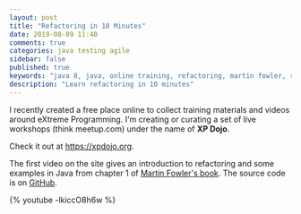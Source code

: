 ```yaml
---
layout: post
title: "Refactoring in 10 Minutes"
date: 2019-08-09 11:40
comments: true
categories: java testing agile
sidebar: false
published: true
keywords: "java 8, java, online training, refactoring, martin fowler, refactoring to patterns, refactoring in 10 minutes, XP, extreme programming, agile"
description: "Learn refactoring in 10 minutes"
---
```


I recently created a free place online to collect training materials and videos around eXtreme Programming. I'm creating or curating a set of live workshops (think meetup.com) under the name of **XP Dojo**.

Check it out at https://xpdojo.org.

The first video on the site gives an introduction to refactoring and some examples in Java from chapter 1 of [Martin Fowler's book](https://amzn.to/31rSy4U). The source code is on [GitHub](https://github.com/tobyweston/Refactoring-Chapter-1).

{% youtube -lkiccO8h6w %}
